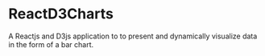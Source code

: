# ReactD3Charts
A Reactjs and D3js application to to present and dynamically visualize data in the form of a bar chart.
